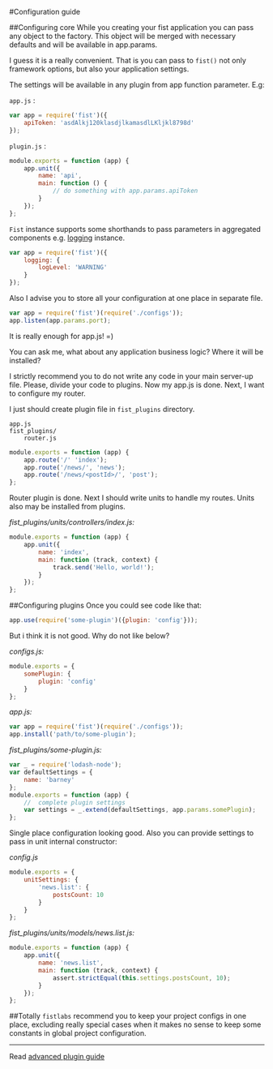 #Configuration guide

##Configuring core
While you creating your fist application you can pass any object to the factory. This object will be merged with necessary defaults and will be available in app.params.

I guess it is a really convenient. That is you can pass to ```fist()``` not only framework options, but also your application settings.

The settings will be available in any plugin from app function parameter. E.g:

```app.js``` :

```js
var app = require('fist')({
    apiToken: 'asdAlkj120klasdjlkamasdlLKljkl8798d'
});
```

```plugin.js``` :

```js
module.exports = function (app) {
    app.unit({
        name: 'api',
        main: function () {
            // do something with app.params.apiToken
        }
    });
};
```

```Fist``` instance supports some shorthands to pass parameters in aggregated components e.g. [logging](https://github.com/fistlabs/loggin) instance.

```js
var app = require('fist')({
    logging: {
        logLevel: 'WARNING'
    }
});
```

Also I advise you to store all your configuration at one place in separate file.
```js
var app = require('fist')(require('./configs'));
app.listen(app.params.port);
```

It is really enough for app.js! =)

You can ask me, what about any application business logic? Where it will be installed?

I strictly recommend you to do not write any code in your main server-up file. Please, divide your code to plugins.
Now my app.js is done. Next, I want to configure my router.

I just should create plugin file in ```fist_plugins``` directory.
```
app.js
fist_plugins/
    router.js
```
```js
module.exports = function (app) {
    app.route('/' 'index');
    app.route('/news/', 'news');
    app.route('/news/<postId>/', 'post');
};
```

Router plugin is done. Next I should write units to handle my routes. Units also may be installed from plugins.

_fist_plugins/units/controllers/index.js:_

```js
module.exports = function (app) {
    app.unit({
        name: 'index',
        main: function (track, context) {
            track.send('Hello, world!');
        }
    });
};
```

##Configuring plugins
Once you could see code like that:

```js
app.use(require('some-plugin')({plugin: 'config'}));
```

But i think it is not good. Why do not like below?

_configs.js:_

```js
module.exports = {
    somePlugin: {
        plugin: 'config'
    }
};
```

_app.js:_

```js
var app = require('fist')(require('./configs'));
app.install('path/to/some-plugin');
```

_fist_plugins/some-plugin.js:_

```js
var _ = require('lodash-node');
var defaultSettings = {
    name: 'barney'
};
module.exports = function (app) {
    //  complete plugin settings
    var settings = _.extend(defaultSettings, app.params.somePlugin);
};
```

Single place configuration looking good. Also you can provide settings to pass in unit internal constructor:

_config.js_

```js
module.exports = {
    unitSettings: {
        'news.list': {
            postsCount: 10
        }
    }
};
```

_fist_plugins/units/models/news.list.js:_

```js
module.exports = function (app) {
    app.unit({
        name: 'news.list',
        main: function (track, context) {
            assert.strictEqual(this.settings.postsCount, 10);
        }
    });
};
```

##Totally
```fistlabs``` recommend you to keep your project configs in one place, excluding really special cases when it makes no sense to keep some constants in global project configuration.

---------
Read [advanced plugin guide](/docs/guides/using-plugins.md)
